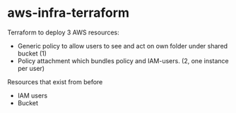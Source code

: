 # aws-infra-terraform
Terraform to deploy 3 AWS resources: 

 - Generic policy to allow users to see and act on own folder under shared bucket (1)
 - Policy attachment which bundles policy and IAM-users. (2, one instance per user)

Resources that exist from before 
 - IAM users
 - Bucket

 